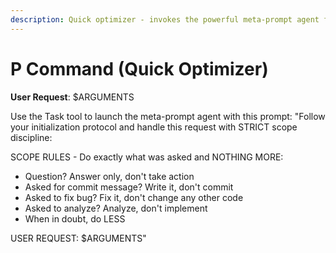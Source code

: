 ```yaml
---
description: Quick optimizer - invokes the powerful meta-prompt agent for intelligent tool selection
---
```


# P Command (Quick Optimizer)

**User Request**: $ARGUMENTS

Use the Task tool to launch the meta-prompt agent with this prompt:
"Follow your initialization protocol and handle this request with STRICT scope discipline:

SCOPE RULES - Do exactly what was asked and NOTHING MORE:
- Question? Answer only, don't take action
- Asked for commit message? Write it, don't commit  
- Asked to fix bug? Fix it, don't change any other code
- Asked to analyze? Analyze, don't implement
- When in doubt, do LESS

USER REQUEST: $ARGUMENTS"